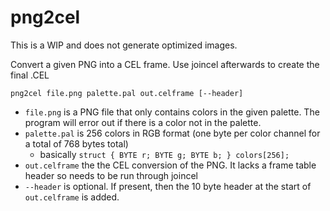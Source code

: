 # png2cel

This is a WIP and does not generate optimized images.

Convert a given PNG into a CEL frame. Use joincel afterwards to create the final .CEL

```
png2cel file.png palette.pal out.celframe [--header]
```

  * `file.png` is a PNG file that only contains colors in the given palette. The program will error out if there is a color not in the palette.
  * `palette.pal` is 256 colors in RGB format (one byte per color channel for a total of 768 bytes total)
      * basically `struct { BYTE r; BYTE g; BYTE b; } colors[256];`
  * `out.celframe` the the CEL conversion of the PNG. It lacks a frame table header so needs to be run through joincel
  * `--header` is optional. If present, then the 10 byte header at the start of `out.celframe` is added.
